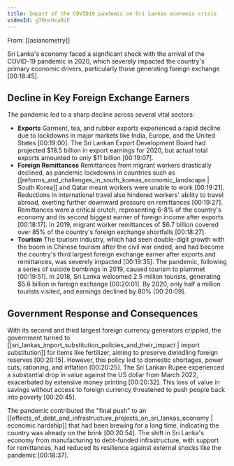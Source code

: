 ```yaml
---
title: Impact of the COVID19 pandemic on Sri Lankas economic crisis
videoId: g70ncHcaBiE
---
```


From: [[asianometry]] <br/> 

Sri Lanka's economy faced a significant shock with the arrival of the COVID-19 pandemic in 2020, which severely impacted the country's primary economic drivers, particularly those generating foreign exchange <a class="yt-timestamp" data-t="00:18:45">[00:18:45]</a>.

## Decline in Key Foreign Exchange Earners

The pandemic led to a sharp decline across several vital sectors:

*   **Exports** Garment, tea, and rubber exports experienced a rapid decline due to lockdowns in major markets like India, Europe, and the United States <a class="yt-timestamp" data-t="00:19:00">[00:19:00]</a>. The Sri Lankan Export Development Board had projected $18.5 billion in export earnings for 2020, but actual total exports amounted to only $11 billion <a class="yt-timestamp" data-t="00:19:07">[00:19:07]</a>.
*   **Foreign Remittances** Remittances from migrant workers drastically declined, as pandemic lockdowns in countries such as [[reforms_and_challenges_in_south_koreas_economic_landscape | South Korea]] and Qatar meant workers were unable to work <a class="yt-timestamp" data-t="00:19:21">[00:19:21]</a>. Reductions in international travel also hindered workers' ability to travel abroad, exerting further downward pressure on remittances <a class="yt-timestamp" data-t="00:19:27">[00:19:27]</a>. Remittances were a critical crutch, representing 6-8% of the country's economy and its second biggest earner of foreign income after exports <a class="yt-timestamp" data-t="00:18:17">[00:18:17]</a>. In 2019, migrant worker remittances of $6.7 billion covered over 85% of the country's foreign exchange shortfalls <a class="yt-timestamp" data-t="00:18:27">[00:18:27]</a>.
*   **Tourism** The tourism industry, which had seen double-digit growth with the boom in Chinese tourism after the civil war ended, and had become the country's third largest foreign exchange earner after exports and remittances, was severely impacted <a class="yt-timestamp" data-t="00:19:35">[00:19:35]</a>. The pandemic, following a series of suicide bombings in 2019, caused tourism to plummet <a class="yt-timestamp" data-t="00:19:51">[00:19:51]</a>. In 2018, Sri Lanka welcomed 2.5 million tourists, generating $5.6 billion in foreign exchange <a class="yt-timestamp" data-t="00:20:01">[00:20:01]</a>. By 2020, only half a million tourists visited, and earnings declined by 80% <a class="yt-timestamp" data-t="00:20:09">[00:20:09]</a>.

## Government Response and Consequences

With its second and third largest foreign currency generators crippled, the government turned to [[sri_lankas_import_substitution_policies_and_their_impact | import substitution]] for items like fertilizer, aiming to preserve dwindling foreign reserves <a class="yt-timestamp" data-t="00:20:15">[00:20:15]</a>. However, this policy led to domestic shortages, power cuts, rationing, and inflation <a class="yt-timestamp" data-t="00:20:25">[00:20:25]</a>. The Sri Lankan Rupee experienced a substantial drop in value against the US dollar from March 2022, exacerbated by extensive money printing <a class="yt-timestamp" data-t="00:20:32">[00:20:32]</a>. This loss of value in savings without access to foreign currency threatened to push people back into poverty <a class="yt-timestamp" data-t="00:20:45">[00:20:45]</a>.

The pandemic contributed the "final push" to an [[effects_of_debt_and_infrastructure_projects_on_sri_lankas_economy | economic hardship]] that had been brewing for a long time, indicating the country was already on the brink <a class="yt-timestamp" data-t="00:20:54">[00:20:54]</a>. The shift in Sri Lanka's economy from manufacturing to debt-funded infrastructure, with support for remittances, had reduced its resilience against external shocks like the pandemic <a class="yt-timestamp" data-t="00:18:37">[00:18:37]</a>.